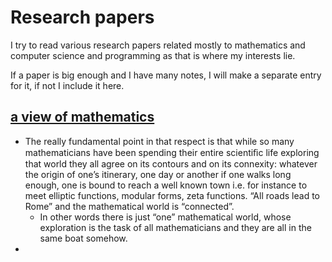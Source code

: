# Research papers
I try to read various research papers related mostly to mathematics and computer science and programming as that is where my interests lie.  

If a paper is big enough and I have many notes, I will make a separate entry for it, if not I include it here. 

## [a view of mathematics](http://www.alainconnes.org/docs/maths.pdf) 

 - The really fundamental point in that respect is that while so many mathematicians have been spending their entire scientiﬁc life exploring that world they all agree on its contours and on its connexity: whatever the origin of one’s itinerary, one day or another if one walks long enough, one is bound to reach a well known town i.e. for instance to meet elliptic functions, modular forms, zeta functions. “All roads lead to Rome” and the mathematical world is “connected”.
	- In other words there is just “one” mathematical world, whose exploration is the task of all mathematicians and they are all in the same boat somehow.
- 

